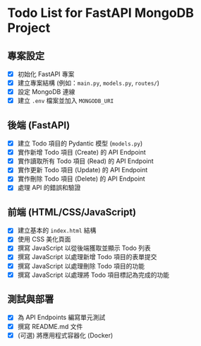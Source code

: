 # Todo List for FastAPI MongoDB Project

## 專案設定
- [x] 初始化 FastAPI 專案
- [x] 建立專案結構 (例如：`main.py`, `models.py`, `routes/`)
- [x] 設定 MongoDB 連線
- [x] 建立 `.env` 檔案並加入 `MONGODB_URI`

## 後端 (FastAPI)
- [x] 建立 Todo 項目的 Pydantic 模型 (`models.py`)
- [x] 實作新增 Todo 項目 (Create) 的 API Endpoint
- [x] 實作讀取所有 Todo 項目 (Read) 的 API Endpoint
- [x] 實作更新 Todo 項目 (Update) 的 API Endpoint
- [x] 實作刪除 Todo 項目 (Delete) 的 API Endpoint
- [x] 處理 API 的錯誤和驗證

## 前端 (HTML/CSS/JavaScript)
- [x] 建立基本的 `index.html` 結構
- [x] 使用 CSS 美化頁面
- [x] 撰寫 JavaScript 以從後端獲取並顯示 Todo 列表
- [x] 撰寫 JavaScript 以處理新增 Todo 項目的表單提交
- [x] 撰寫 JavaScript 以處理刪除 Todo 項目的功能
- [x] 撰寫 JavaScript 以處理將 Todo 項目標記為完成的功能

## 測試與部署
- [x] 為 API Endpoints 編寫單元測試
- [x] 撰寫 README.md 文件
- [x] (可選) 將應用程式容器化 (Docker)
